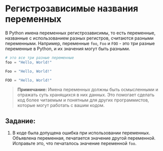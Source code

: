 # Регистрозависимые названия переменных

В Python имена переменных регистрозависимы, то есть переменные, названные с использованием разных регистров, считаются разными переменными.
Например, переменные `foo`, `Foo` и `FOO` - это три разные переменные в Python, и их значения могут быть разными.

```python
# это все три разные переменные
foo = "Hello, World!"

Foo = "Hello, World!"

FOO = "Hello, World!"
```

> **Примечание:** Имена переменных должны быть осмысленными и отражать суть хранящихся в них данных. Это помогает сделать код более читаемым и понятным для других программистов, которые могут работать с вашим кодом. 

## Задание:
1. В коде была допущена ошибка при использовании переменных. Объявлена переменная, печатается значение другой переменной.  
    Исправьте это, что печаталось значение переменной `foo`.
